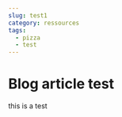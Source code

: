 ```yaml
---
slug: test1
category: ressources
tags:
  - pizza
  - test
---
```


# Blog article test

this is a test
